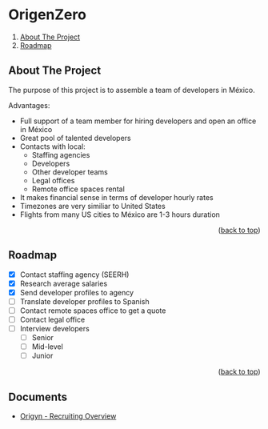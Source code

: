 # OrigenZero

<!-- TABLE OF CONTENTS -->
 <ol>
    <li><a href="#about-the-project">About The Project</a></li> 
    <li><a href="#roadmap">Roadmap</a></li>
  </ol>

<!-- ABOUT THE PROJECT -->

## About The Project

The purpose of this project is to assemble a team of developers in México.

Advantages:

- Full support of a team member for hiring developers and open an office in México
- Great pool of talented developers
- Contacts with local:
  - Staffing agencies
  - Developers
  - Other developer teams
  - Legal offices
  - Remote office spaces rental
- It makes financial sense in terms of developer hourly rates
- Timezones are very similiar to United States
- Flights from many US cities to México are 1-3 hours duration

<p align="right">(<a href="#top">back to top</a>)</p>

<!-- ROADMAP -->

## Roadmap

- [x] Contact staffing agency (SEERH)
- [x] Research average salaries
- [x] Send developer profiles to agency
- [ ] Translate developer profiles to Spanish
- [ ] Contact remote spaces office to get a quote
- [ ] Contact legal office
- [ ] Interview developers
  - [ ] Senior
  - [ ] Mid-level
  - [ ] Junior

<p align="right">(<a href="#top">back to top</a>)</p>

## Documents

- [Origyn - Recruiting Overview](https://github.com/ferMartz/origenzero/blob/main/origyn-recruiting-overview.md)
